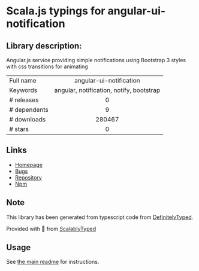 
# Scala.js typings for angular-ui-notification


## Library description:
Angular.js service providing simple notifications using Bootstrap 3 styles with css transitions for animating

|                    |                 |
| ------------------ | :-------------: |
| Full name          | angular-ui-notification |
| Keywords           | angular, notification, notify, bootstrap |
| # releases         | 0 |
| # dependents       | 9 |
| # downloads        | 280467 |
| # stars            | 0 |

## Links
- [Homepage](https://github.com/alexcrack/angular-ui-notification)
- [Bugs](https://github.com/alexcrack/angular-ui-notification/issues)
- [Repository](https://github.com/alexcrack/angular-ui-notification)
- [Npm](https://www.npmjs.com/package/angular-ui-notification)
    


## Note
This library has been generated from typescript code from [DefinitelyTyped](https://definitelytyped.org).

Provided with :purple_heart: from [ScalablyTyped](https://github.com/oyvindberg/ScalablyTyped)

## Usage
See [the main readme](../../readme.md) for instructions.


